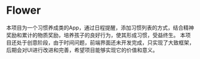 # Flower
本项目为一个习惯养成类的App，通过日程提醒，添加习惯列表的方式，结合精神奖励和累计的物质奖励，培养孩子的良好行为，使其形成习惯，受益终生。 本项目还处于创意阶段，由于时间问题，前端界面还未开发完成，只实现了大致框架，后期会对UI进行改进和完善，希望项目能够实现它的价值和意义。 
